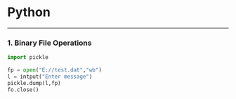 # Python
---
### 1. Binary File Operations

```python
import pickle

fp = open("E://test.dat","wb")
l = intput("Enter message")
pickle.dump(l,fp)
fo.close()
```